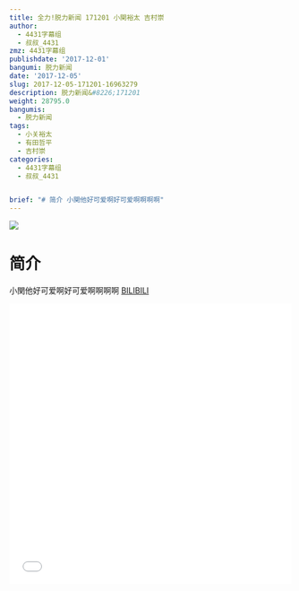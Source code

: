 ```yaml
---
title: 全力!脱力新闻 171201 小関裕太 吉村崇
author:
  - 4431字幕组
  - 叔叔_4431
zmz: 4431字幕组
publishdate: '2017-12-01'
bangumi: 脱力新闻
date: '2017-12-05'
slug: 2017-12-05-171201-16963279
description: 脱力新闻&#8226;171201
weight: 28795.0
bangumis: 
  - 脱力新闻
tags:
  - 小关裕太
  - 有田哲平
  - 吉村崇
categories:
  - 4431字幕组
  - 叔叔_4431


brief: "# 简介 小関他好可爱啊好可爱啊啊啊啊"
---
```

![](https://i.imgur.com/kJzGPfl.png)
# 简介  
小関他好可爱啊好可爱啊啊啊啊
  [BILIBILI](https://www.bilibili.com/video/av16963279/)

<div class="vcontainer">  <iframe class="video" src="//www.bilibili.com/blackboard/player.html?aid=16963279" width="100%" height="500" frameborder="0" allowfullscreen="allowfullscreen"></iframe></div>
